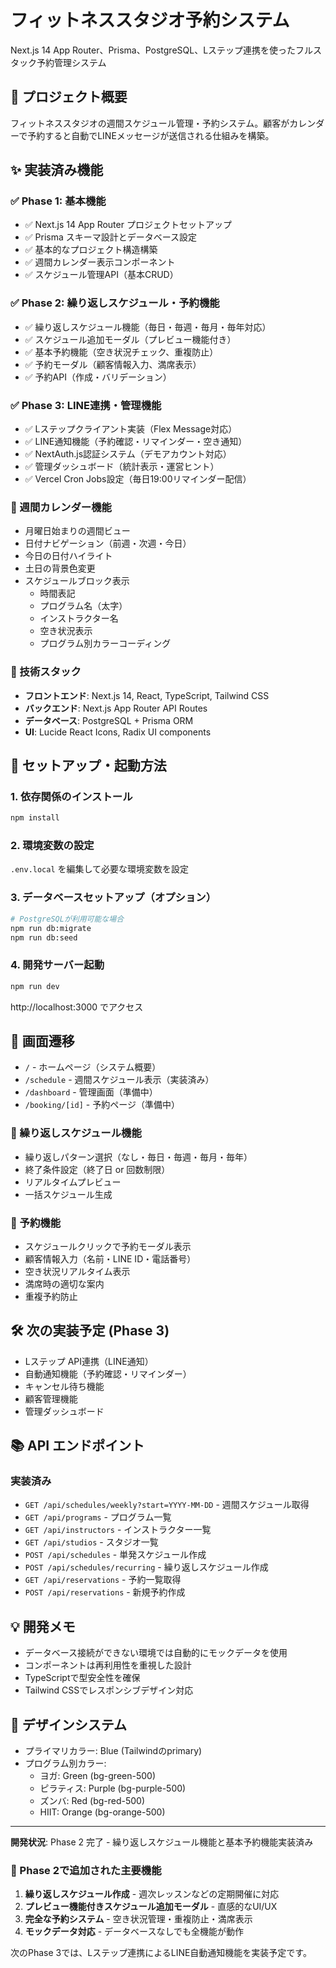 # フィットネススタジオ予約システム

Next.js 14 App Router、Prisma、PostgreSQL、Lステップ連携を使ったフルスタック予約管理システム

## 🎯 プロジェクト概要

フィットネススタジオの週間スケジュール管理・予約システム。顧客がカレンダーで予約すると自動でLINEメッセージが送信される仕組みを構築。

## ✨ 実装済み機能

### ✅ Phase 1: 基本機能
- ✅ Next.js 14 App Router プロジェクトセットアップ
- ✅ Prisma スキーマ設計とデータベース設定
- ✅ 基本的なプロジェクト構造構築
- ✅ 週間カレンダー表示コンポーネント
- ✅ スケジュール管理API（基本CRUD）

### ✅ Phase 2: 繰り返しスケジュール・予約機能
- ✅ 繰り返しスケジュール機能（毎日・毎週・毎月・毎年対応）
- ✅ スケジュール追加モーダル（プレビュー機能付き）
- ✅ 基本予約機能（空き状況チェック、重複防止）
- ✅ 予約モーダル（顧客情報入力、満席表示）
- ✅ 予約API（作成・バリデーション）

### ✅ Phase 3: LINE連携・管理機能
- ✅ Lステップクライアント実装（Flex Message対応）
- ✅ LINE通知機能（予約確認・リマインダー・空き通知）
- ✅ NextAuth.js認証システム（デモアカウント対応）
- ✅ 管理ダッシュボード（統計表示・運営ヒント）
- ✅ Vercel Cron Jobs設定（毎日19:00リマインダー配信）

### 📅 週間カレンダー機能
- 月曜日始まりの週間ビュー
- 日付ナビゲーション（前週・次週・今日）
- 今日の日付ハイライト
- 土日の背景色変更
- スケジュールブロック表示
  - 時間表記
  - プログラム名（太字）
  - インストラクター名
  - 空き状況表示
  - プログラム別カラーコーディング

### 🔧 技術スタック
- **フロントエンド**: Next.js 14, React, TypeScript, Tailwind CSS
- **バックエンド**: Next.js App Router API Routes
- **データベース**: PostgreSQL + Prisma ORM
- **UI**: Lucide React Icons, Radix UI components

## 🚀 セットアップ・起動方法

### 1. 依存関係のインストール
```bash
npm install
```

### 2. 環境変数の設定
`.env.local` を編集して必要な環境変数を設定

### 3. データベースセットアップ（オプション）
```bash
# PostgreSQLが利用可能な場合
npm run db:migrate
npm run db:seed
```

### 4. 開発サーバー起動
```bash
npm run dev
```

http://localhost:3000 でアクセス

## 📱 画面遷移

- `/` - ホームページ（システム概要）
- `/schedule` - 週間スケジュール表示（実装済み）
- `/dashboard` - 管理画面（準備中）
- `/booking/[id]` - 予約ページ（準備中）

### 🔄 繰り返しスケジュール機能
- 繰り返しパターン選択（なし・毎日・毎週・毎月・毎年）
- 終了条件設定（終了日 or 回数制限）
- リアルタイムプレビュー
- 一括スケジュール生成

### 📝 予約機能
- スケジュールクリックで予約モーダル表示
- 顧客情報入力（名前・LINE ID・電話番号）
- 空き状況リアルタイム表示
- 満席時の適切な案内
- 重複予約防止

## 🛠️ 次の実装予定 (Phase 3)

- Lステップ API連携（LINE通知）
- 自動通知機能（予約確認・リマインダー）
- キャンセル待ち機能
- 顧客管理機能
- 管理ダッシュボード

## 📚 API エンドポイント

### 実装済み
- `GET /api/schedules/weekly?start=YYYY-MM-DD` - 週間スケジュール取得
- `GET /api/programs` - プログラム一覧
- `GET /api/instructors` - インストラクター一覧  
- `GET /api/studios` - スタジオ一覧
- `POST /api/schedules` - 単発スケジュール作成
- `POST /api/schedules/recurring` - 繰り返しスケジュール作成
- `GET /api/reservations` - 予約一覧取得
- `POST /api/reservations` - 新規予約作成

## 💡 開発メモ

- データベース接続ができない環境では自動的にモックデータを使用
- コンポーネントは再利用性を重視した設計
- TypeScriptで型安全性を確保
- Tailwind CSSでレスポンシブデザイン対応

## 🎨 デザインシステム

- プライマリカラー: Blue (Tailwindのprimary)
- プログラム別カラー:
  - ヨガ: Green (bg-green-500)
  - ピラティス: Purple (bg-purple-500)
  - ズンバ: Red (bg-red-500)
  - HIIT: Orange (bg-orange-500)

---

**開発状況**: Phase 2 完了 - 繰り返しスケジュール機能と基本予約機能実装済み

### 🎉 Phase 2で追加された主要機能
1. **繰り返しスケジュール作成** - 週次レッスンなどの定期開催に対応
2. **プレビュー機能付きスケジュール追加モーダル** - 直感的なUI/UX
3. **完全な予約システム** - 空き状況管理・重複防止・満席表示
4. **モックデータ対応** - データベースなしでも全機能が動作

次のPhase 3では、Lステップ連携によるLINE自動通知機能を実装予定です。